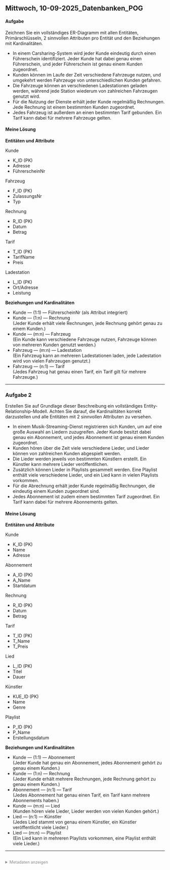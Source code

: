﻿## Mittwoch, 10-09-2025_Datenbanken_POG

#### Aufgabe

Zeichnen Sie ein vollständiges ER-Diagramm mit allen Entitäten, Primärschlüsseln, 2 sinnvollen Attributen pro Entität und den Beziehungen mit Kardinalitäten.

- In einem Carsharing-System wird jeder Kunde eindeutig durch einen Führerschein identifiziert. Jeder Kunde hat dabei genau einen Führerschein, und jeder Führerschein ist genau einem Kunden zugeordnet.
- Kunden können im Laufe der Zeit verschiedene Fahrzeuge nutzen, und umgekehrt werden Fahrzeuge von unterschiedlichen Kunden gefahren.
- Die Fahrzeuge können an verschiedenen Ladestationen geladen werden, während jede Station wiederum von zahlreichen Fahrzeugen genutzt wird.
- Für die Nutzung der Dienste erhält jeder Kunde regelmäßig Rechnungen. Jede Rechnung ist einem bestimmten Kunden zugeordnet.
- Jedes Fahrzeug ist außerdem an einen bestimmten Tarif gebunden. Ein Tarif kann dabei für mehrere Fahrzeuge gelten.

#### Meine Lösung

**Entitäten und Attribute**

Kunde  
- K_ID (PK)  
- Adresse  
- FührerscheinNr

Fahrzeug  
- F_ID (PK)  
- ZulassungsNr  
- Typ

Rechnung  
- R_ID (PK)  
- Datum  
- Betrag

Tarif  
- T_ID (PK)  
- TarifName  
- Preis

Ladestation  
- L_ID (PK)  
- Ort/Adresse  
- Leistung

**Beziehungen und Kardinalitäten**

- Kunde — (1:1) — FührerscheinNr (als Attribut integriert)
- Kunde — (1:n) — Rechnung  
  (Jeder Kunde erhält viele Rechnungen, jede Rechnung gehört genau zu einem Kunden.)
- Kunde — (m:n) — Fahrzeug  
  (Ein Kunde kann verschiedene Fahrzeuge nutzen, Fahrzeuge können von mehreren Kunden genutzt werden.)
- Fahrzeug — (m:n) — Ladestation  
  (Ein Fahrzeug kann an mehreren Ladestationen laden, jede Ladestation wird von vielen Fahrzeugen genutzt.)
- Fahrzeug — (n:1) — Tarif  
  (Jedes Fahrzeug hat genau einen Tarif, ein Tarif gilt für mehrere Fahrzeuge.)

---

### Aufgabe 2

Erstellen Sie auf Grundlage dieser Beschreibung ein vollständiges Entity-Relationship-Modell. Achten Sie darauf, die Kardinalitäten korrekt darzustellen und alle Entitäten mit 2 sinnvollen Attributen zu versehen.

- In einem Musik-Streaming-Dienst registrieren sich Kunden, um auf eine große Auswahl an Liedern zuzugreifen. Jeder Kunde besitzt dabei genau ein Abonnement, und jedes Abonnement ist genau einem Kunden zugeordnet.
- Kunden hören über die Zeit viele verschiedene Lieder, und Lieder können von zahlreichen Kunden abgespielt werden.
- Die Lieder werden jeweils von bestimmten Künstlern erstellt. Ein Künstler kann mehrere Lieder veröffentlichen.
- Zusätzlich können Lieder in Playlists gesammelt werden. Eine Playlist enthält viele verschiedene Lieder, und ein Lied kann in vielen Playlists vorkommen.
- Für die Abrechnung erhält jeder Kunde regelmäßig Rechnungen, die eindeutig einem Kunden zugeordnet sind.
- Jedes Abonnement ist zudem einem bestimmten Tarif zugeordnet. Ein Tarif kann dabei für mehrere Abonnements gelten.

#### Meine Lösung

**Entitäten und Attribute**

Kunde  
- K_ID (PK)  
- Name  
- Adresse

Abonnement  
- A_ID (PK)  
- A_Name  
- Startdatum

Rechnung  
- R_ID (PK)  
- Datum  
- Betrag

Tarif  
- T_ID (PK)  
- T_Name  
- T_Preis

Lied  
- L_ID (PK)  
- Titel  
- Dauer

Künstler  
- KUE_ID (PK)  
- Name  
- Genre

Playlist  
- P_ID (PK)  
- P_Name  
- Erstellungsdatum

**Beziehungen und Kardinalitäten**

- Kunde — (1:1) — Abonnement  
  (Jeder Kunde hat genau ein Abonnement, jedes Abonnement gehört zu genau einem Kunden.)
- Kunde — (1:n) — Rechnung  
  (Jeder Kunde erhält mehrere Rechnungen, jede Rechnung gehört zu genau einem Kunden.)
- Abonnement — (n:1) — Tarif  
  (Jedes Abonnement hat genau einen Tarif, ein Tarif kann mehrere Abonnements haben.)
- Kunde — (m:n) — Lied  
  (Kunden hören viele Lieder, Lieder werden von vielen Kunden gehört.)
- Lied — (n:1) — Künstler  
  (Jedes Lied stammt von genau einem Künstler, ein Künstler veröffentlicht viele Lieder.)
- Lied — (m:n) — Playlist  
  (Ein Lied kann in mehreren Playlists vorkommen, eine Playlist enthält viele Lieder.)

---

<details style="margin-top: 2em;">
<summary style="font-size: 0.9em; color: #888;">Metadaten anzeigen</summary>
<p style="font-size: 0.85em; color: grey;">
Teil der FIAE-Umschulung (2025–2027) am BFW Mühlenbeck.<br>
Diese Mitschrift entstand im Unterricht am 10.09.2025 mit POG.<br>
Sie basiert auf gemeinsam erarbeiteten Inhalten und ergänzenden Übungsbeispielen vom 10.09.2025.<br><br>
Die Version wurde inhaltlich überarbeitet, strukturell optimiert und technisch ergänzt,<br>
um Lernerfolg, Prüfungsrelevanz und Nachvollziehbarkeit zu fördern.<br><br>
Öffentlich dokumentiert zur Wiederholung, Prüfungsvorbereitung und als Orientierungshilfe für Dritte.<br><br>
Quelle: Eigene Mitschrift & Unterrichtsinhalte<br>
Autor: Sean Conroy<br>
Lizenz: <a href="https://creativecommons.org/licenses/by-nc-sa/4.0/" target="_blank">CC BY-NC-SA 4.0</a>
</p>
</details>
